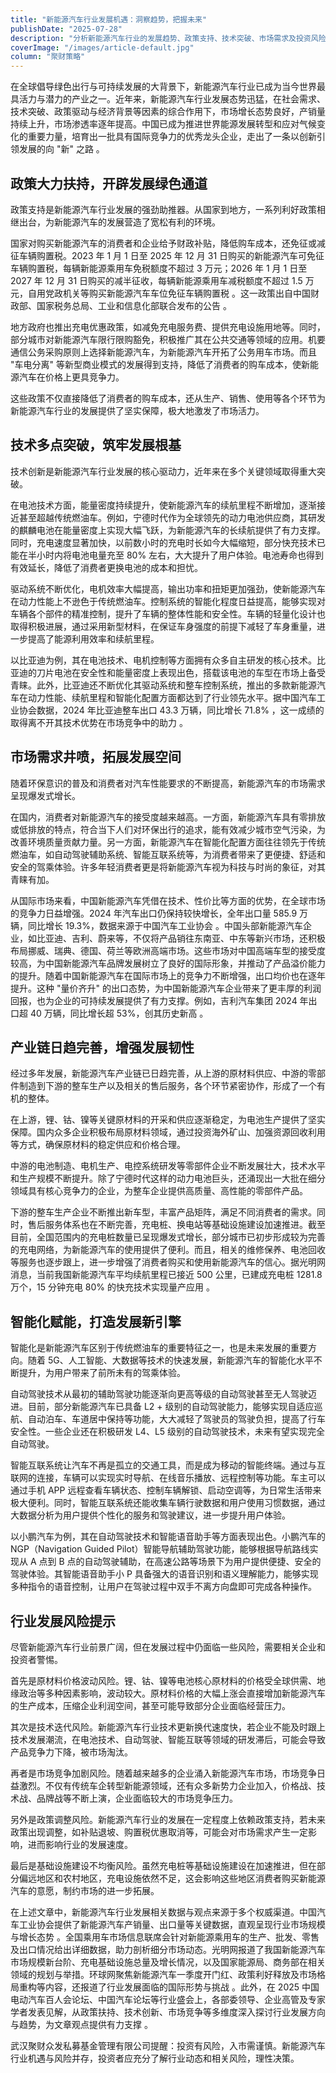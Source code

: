 ```yaml
---
title: "新能源汽车行业发展机遇：洞察趋势，把握未来"
publishDate: "2025-07-28"
description: "分析新能源汽车行业的发展趋势、政策支持、技术突破、市场需求及投资风险"
coverImage: "/images/article-default.jpg"
column: "聚财策略"
---
```


在全球倡导绿色出行与可持续发展的大背景下，新能源汽车行业已成为当今世界最具活力与潜力的产业之一。近年来，新能源汽车行业发展态势迅猛，在社会需求、技术突破、政策驱动与经济背景等因素的综合作用下，市场增长态势良好，产销量持续上升，市场渗透率逐年提高。中国已成为推进世界能源发展转型和应对气候变化的重要力量，培育出一批具有国际竞争力的优秀龙头企业，走出了一条以创新引领发展的向 "新" 之路 。

## 政策大力扶持，开辟发展绿色通道

政策支持是新能源汽车行业发展的强劲助推器。从国家到地方，一系列利好政策相继出台，为新能源汽车的发展营造了宽松有利的环境。

国家对购买新能源汽车的消费者和企业给予财政补贴，降低购车成本，还免征或减征车辆购置税。2023 年 1 月 1 日至 2025 年 12 月 31 日购买的新能源汽车可免征车辆购置税，每辆新能源乘用车免税额度不超过 3 万元；2026 年 1 月 1 日至 2027 年 12 月 31 日购买的减半征收，每辆新能源乘用车减税额度不超过 1.5 万元，自用党政机关等购买新能源汽车车位免征车辆购置税 。这一政策出自中国财政部、国家税务总局、工业和信息化部联合发布的公告 。

地方政府也推出充电优惠政策，如减免充电服务费、提供充电设施用地等。同时，部分城市对新能源汽车限行限购豁免，积极推广其在公共交通等领域的应用。机要通信公务采购原则上选择新能源汽车，为新能源汽车开拓了公务用车市场。而且 "车电分离" 等新型商业模式的发展得到支持，降低了消费者的购车成本，使新能源汽车在价格上更具竞争力。

这些政策不仅直接降低了消费者的购车成本，还从生产、销售、使用等各个环节为新能源汽车行业的发展提供了坚实保障，极大地激发了市场活力。

## 技术多点突破，筑牢发展根基

技术创新是新能源汽车行业发展的核心驱动力，近年来在多个关键领域取得重大突破。

在电池技术方面，能量密度持续提升，使新能源汽车的续航里程不断增加，逐渐接近甚至超越传统燃油车。例如，宁德时代作为全球领先的动力电池供应商，其研发的麒麟电池在能量密度上实现大幅飞跃，为新能源汽车的长续航提供了有力支撑。同时，充电速度显著加快，以前数小时的充电时长如今大幅缩短，部分快充技术已能在半小时内将电池电量充至 80% 左右，大大提升了用户体验。电池寿命也得到有效延长，降低了消费者更换电池的成本和担忧。

驱动系统不断优化，电机效率大幅提高，输出功率和扭矩更加强劲，使新能源汽车在动力性能上不逊色于传统燃油车。控制系统的智能化程度日益提高，能够实现对车辆各个部件的精准控制，提升了车辆的整体性能和安全性。车辆的轻量化设计也取得积极进展，通过采用新型材料，在保证车身强度的前提下减轻了车身重量，进一步提高了能源利用效率和续航里程。

以比亚迪为例，其在电池技术、电机控制等方面拥有众多自主研发的核心技术。比亚迪的刀片电池在安全性和能量密度上表现出色，搭载该电池的车型在市场上备受青睐。此外，比亚迪还不断优化其驱动系统和整车控制系统，推出的多款新能源汽车在动力性能、续航里程和智能化配置方面都达到了行业领先水平。据中国汽车工业协会数据，2024 年比亚迪整车出口 43.3 万辆，同比增长 71.8% ，这一成绩的取得离不开其技术优势在市场竞争中的助力 。

## 市场需求井喷，拓展发展空间

随着环保意识的普及和消费者对汽车性能要求的不断提高，新能源汽车的市场需求呈现爆发式增长。

在国内，消费者对新能源汽车的接受度越来越高。一方面，新能源汽车具有零排放或低排放的特点，符合当下人们对环保出行的追求，能有效减少城市空气污染，为改善环境质量贡献力量。另一方面，新能源汽车在智能化配置方面往往领先于传统燃油车，如自动驾驶辅助系统、智能互联系统等，为消费者带来了更便捷、舒适和安全的驾乘体验。许多年轻消费者更是将新能源汽车视为科技与时尚的象征，对其青睐有加。

从国际市场来看，中国新能源汽车凭借在技术、性价比等方面的优势，在全球市场的竞争力日益增强。2024 年汽车出口仍保持较快增长，全年出口量 585.9 万辆，同比增长 19.3%，数据来源于中国汽车工业协会 。中国头部新能源汽车企业，如比亚迪、吉利、蔚来等，不仅将产品销往东南亚、中东等新兴市场，还积极布局挪威、瑞典、德国、荷兰等欧洲高端市场。这些市场对中国高端车型的接受度较高，为中国新能源汽车品牌发展树立了良好的国际形象，并推动了产品溢价能力的提升。随着中国新能源汽车在国际市场上的竞争力不断增强，出口均价也在逐年提升。这种 "量价齐升" 的出口态势，为中国新能源汽车企业带来了更丰厚的利润回报，也为企业的可持续发展提供了有力支撑。例如，吉利汽车集团 2024 年出口超 40 万辆，同比增长超 53%，创其历史新高 。

## 产业链日趋完善，增强发展韧性

经过多年发展，新能源汽车产业链已日趋完善，从上游的原材料供应、中游的零部件制造到下游的整车生产以及相关的售后服务，各个环节紧密协作，形成了一个有机的整体。

在上游，锂、钴、镍等关键原材料的开采和供应逐渐稳定，为电池生产提供了坚实保障。国内众多企业积极布局原材料领域，通过投资海外矿山、加强资源回收利用等方式，确保原材料的稳定供应和价格合理。

中游的电池制造、电机生产、电控系统研发等零部件企业不断发展壮大，技术水平和生产规模不断提升。除了宁德时代这样的动力电池巨头，还涌现出一大批在细分领域具有核心竞争力的企业，为整车企业提供高质量、高性能的零部件产品。

下游的整车生产企业不断推出新车型，丰富产品矩阵，满足不同消费者的需求。同时，售后服务体系也在不断完善，充电桩、换电站等基础设施建设加速推进。截至目前，全国范围内的充电桩数量已呈现爆发式增长，部分城市已初步形成较为完善的充电网络，为新能源汽车的使用提供了便利。而且，相关的维修保养、电池回收等服务也逐步跟上，进一步增强了消费者购买和使用新能源汽车的信心。据光明网消息，当前我国新能源汽车平均续航里程已接近 500 公里，已建成充电桩 1281.8 万个，15 分钟充电 80% 的快充技术实现量产应用 。

## 智能化赋能，打造发展新引擎

智能化是新能源汽车区别于传统燃油车的重要特征之一，也是未来发展的重要方向。随着 5G、人工智能、大数据等技术的快速发展，新能源汽车的智能化水平不断提升，为用户带来了前所未有的驾乘体验。

自动驾驶技术从最初的辅助驾驶功能逐渐向更高等级的自动驾驶甚至无人驾驶迈进。目前，部分新能源汽车已具备 L2 + 级别的自动驾驶能力，能够实现自适应巡航、自动泊车、车道居中保持等功能，大大减轻了驾驶员的驾驶负担，提高了行车安全性。一些企业还在积极研发 L4、L5 级别的自动驾驶技术，未来有望实现完全自动驾驶。

智能互联系统让汽车不再是孤立的交通工具，而是成为移动的智能终端。通过与互联网的连接，车辆可以实现实时导航、在线音乐播放、远程控制等功能。车主可以通过手机 APP 远程查看车辆状态、控制车辆解锁、启动空调等，为日常生活带来极大便利。同时，智能互联系统还能收集车辆行驶数据和用户使用习惯数据，通过大数据分析为用户提供个性化的服务和驾驶建议，进一步提升用户体验。

以小鹏汽车为例，其在自动驾驶技术和智能语音助手等方面表现出色。小鹏汽车的 NGP（Navigation Guided Pilot）智能导航辅助驾驶功能，能够根据导航路线实现从 A 点到 B 点的自动驾驶辅助，在高速公路等场景下为用户提供便捷、安全的驾驶体验。其智能语音助手小 P 具备强大的语音识别和语义理解能力，能够实现多种指令的语音控制，让用户在驾驶过程中双手不离方向盘即可完成各种操作。

## 行业发展风险提示

尽管新能源汽车行业前景广阔，但在发展过程中仍面临一些风险，需要相关企业和投资者警惕。

首先是原材料价格波动风险。锂、钴、镍等电池核心原材料的价格受全球供需、地缘政治等多种因素影响，波动较大。原材料价格的大幅上涨会直接增加新能源汽车的生产成本，压缩企业利润空间，甚至可能导致部分企业面临经营压力。

其次是技术迭代风险。新能源汽车行业技术更新换代速度快，若企业不能及时跟上技术发展潮流，在电池技术、自动驾驶、智能互联等领域的研发滞后，可能会导致产品竞争力下降，被市场淘汰。

再者是市场竞争加剧风险。随着越来越多的企业涌入新能源汽车市场，市场竞争日益激烈。不仅有传统车企转型新能源领域，还有众多新势力企业加入，价格战、技术战、品牌战等不断上演，企业面临较大的市场竞争压力。

另外是政策调整风险。新能源汽车行业的发展在一定程度上依赖政策支持，若未来政策出现调整，如补贴退坡、购置税优惠取消等，可能会对市场需求产生一定影响，进而影响行业的发展速度。

最后是基础设施建设不均衡风险。虽然充电桩等基础设施建设在加速推进，但在部分偏远地区和农村地区，充电设施依然不足，这会影响这些地区消费者购买新能源汽车的意愿，制约市场的进一步拓展。

在上述文章中，新能源汽车行业发展相关数据与观点来源于多个权威渠道。中国汽车工业协会提供了新能源汽车产销量、出口量等关键数据，直观呈现行业市场规模与增长态势 。全国乘用车市场信息联席会针对新能源乘用车的生产、批发、零售及出口情况给出详细数据，助力剖析细分市场动态。光明网报道了我国新能源汽车市场规模新台阶、充电基础设施总量及增长情况，以及国家能源局、商务部在相关领域的规划与举措。环球网聚焦新能源汽车一季度开门红、政策利好释放及市场格局重构等内容，还报道了行业发展面临的国际形势与挑战 。此外，在 2025 中国电动汽车百人会论坛、中国汽车论坛等行业盛会上，各部委领导、企业高管及专家学者发表见解，从政策扶持、技术创新、市场竞争等多维度深入探讨行业发展方向与趋势，为文章观点提供有力支撑 。

武汉聚财众发私募基金管理有限公司提醒：投资有风险，入市需谨慎。新能源汽车行业机遇与风险并存，投资者应充分了解行业动态和相关风险，理性决策。